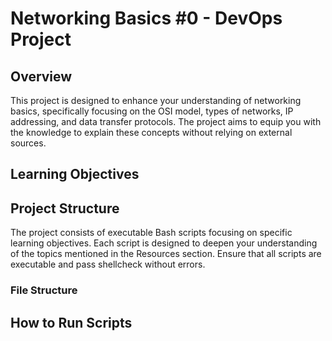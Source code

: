 # Networking Basics #0 - DevOps Project

## Overview
This project is designed to enhance your understanding of networking basics, specifically focusing on the OSI model, types of networks, IP addressing, and data transfer protocols. The project aims to equip you with the knowledge to explain these concepts without relying on external sources.

## Learning Objectives


## Project Structure
The project consists of executable Bash scripts focusing on specific learning objectives. Each script is designed to deepen your understanding of the topics mentioned in the Resources section. Ensure that all scripts are executable and pass shellcheck without errors.

### File Structure

## How to Run Scripts


